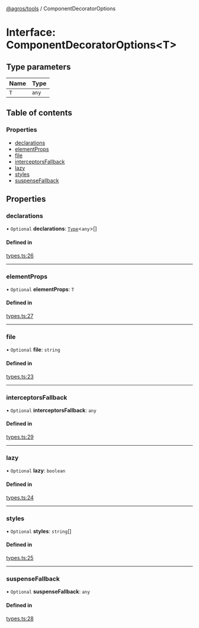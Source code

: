 [@agros/tools](../index.md) / ComponentDecoratorOptions

# Interface: ComponentDecoratorOptions<T\>

## Type parameters

| Name | Type |
| :------ | :------ |
| `T` | `any` |

## Table of contents

### Properties

- [declarations](ComponentDecoratorOptions.md#declarations)
- [elementProps](ComponentDecoratorOptions.md#elementprops)
- [file](ComponentDecoratorOptions.md#file)
- [interceptorsFallback](ComponentDecoratorOptions.md#interceptorsfallback)
- [lazy](ComponentDecoratorOptions.md#lazy)
- [styles](ComponentDecoratorOptions.md#styles)
- [suspenseFallback](ComponentDecoratorOptions.md#suspensefallback)

## Properties

### <a id="declarations" name="declarations"></a> declarations

• `Optional` **declarations**: [`Type`](../index.md#type)<`any`\>[]

#### Defined in

[types.ts:26](https://github.com/agrosjs/agros/blob/4a028b2/packages/agros-tools/src/types.ts#L26)

___

### <a id="elementprops" name="elementprops"></a> elementProps

• `Optional` **elementProps**: `T`

#### Defined in

[types.ts:27](https://github.com/agrosjs/agros/blob/4a028b2/packages/agros-tools/src/types.ts#L27)

___

### <a id="file" name="file"></a> file

• `Optional` **file**: `string`

#### Defined in

[types.ts:23](https://github.com/agrosjs/agros/blob/4a028b2/packages/agros-tools/src/types.ts#L23)

___

### <a id="interceptorsfallback" name="interceptorsfallback"></a> interceptorsFallback

• `Optional` **interceptorsFallback**: `any`

#### Defined in

[types.ts:29](https://github.com/agrosjs/agros/blob/4a028b2/packages/agros-tools/src/types.ts#L29)

___

### <a id="lazy" name="lazy"></a> lazy

• `Optional` **lazy**: `boolean`

#### Defined in

[types.ts:24](https://github.com/agrosjs/agros/blob/4a028b2/packages/agros-tools/src/types.ts#L24)

___

### <a id="styles" name="styles"></a> styles

• `Optional` **styles**: `string`[]

#### Defined in

[types.ts:25](https://github.com/agrosjs/agros/blob/4a028b2/packages/agros-tools/src/types.ts#L25)

___

### <a id="suspensefallback" name="suspensefallback"></a> suspenseFallback

• `Optional` **suspenseFallback**: `any`

#### Defined in

[types.ts:28](https://github.com/agrosjs/agros/blob/4a028b2/packages/agros-tools/src/types.ts#L28)
